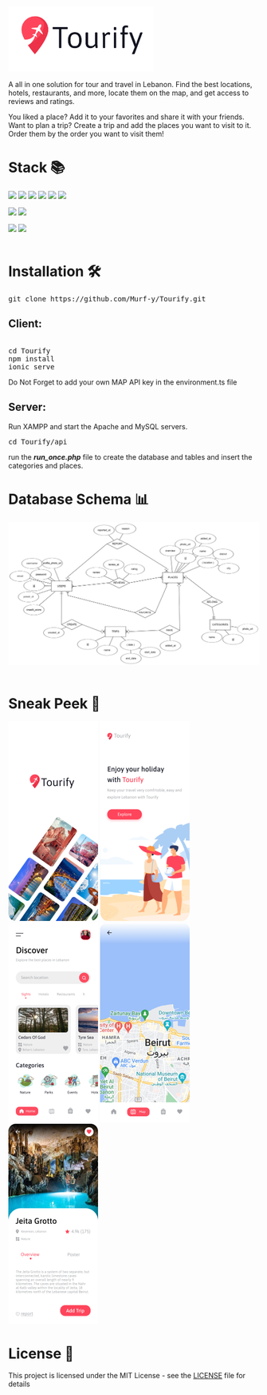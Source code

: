 <img src="design/logo_preview.png">

A all in one solution for tour and travel in Lebanon. Find the best locations, hotels, restaurants, and more, locate them on the map, and get access to reviews and ratings.

You liked a place? Add it to your favorites and share it with your friends.
Want to plan a trip? Create a trip and add the places you want to visit to it. Order them by the order you want to visit them!

<h1>Stack 📚</h1>

<img src="https://img.shields.io/badge/-Ionic 6-3880ff?logo=ionic&logoColor=white&style=for-the-badge" ></img>
<img src="https://img.shields.io/badge/-Angular 12-eb445a?logo=angular&logoColor=white&style=for-the-badge" ></img>
<img src="https://img.shields.io/badge/-Tailwind-28cacc?logo=TailWind&logoColor=white&style=for-the-badge" ></img>
<img src="https://img.shields.io/badge/-JavaScript-ffc409?logo=javascript&logoColor=white&style=for-the-badge" ></img>
<img src="https://img.shields.io/badge/-HTML5-ff3853?logo=html5&logoColor=white&style=for-the-badge" ></img>
<img src="https://img.shields.io/badge/-CSS3-5260ff?logo=css3&logoColor=white&style=for-the-badge" ></img>

<img src="https://img.shields.io/badge/-PHP-232531?logo=php&logoColor=white&style=for-the-badge" ></img>
<img src="https://img.shields.io/badge/-MySQL-ff9238?logo=mysql&logoColor=white&style=for-the-badge" ></img>

<img src="https://img.shields.io/badge/-XAMPp-FB7A24?logo=xampp&logoColor=white&style=for-the-badge" >
<img src="https://img.shields.io/badge/-FIGMA-e4041d?logo=figma&logoColor=white&style=for-the-badge" >
<br>
<br>

<h1>Installation 🛠</h1>

<pre>
git clone https://github.com/Murf-y/Tourify.git
</pre>

## Client:

<pre> 
cd Tourify
npm install
ionic serve
</pre>

Do Not Forget to add your own MAP API key in the environment.ts file

## Server:

Run XAMPP and start the Apache and MySQL servers.

<pre>
cd Tourify/api
</pre>

run the **_run_once.php_** file to create the database and tables and insert the categories and places.

<h1> Database Schema 📊</h1>
<img src="ER_diagram/image.png">

<br>
<br>
<h1> Sneak Peek 📸</h1>

<div style="dispaly:flex;">
    <img src="design/pages/splashScreen.png" height="400">
    <img src="design/pages/onboard.png" height="400">
</div>
<div style="dispaly:flex;">
    <img src="design/pages/homePage.png" height="400">
    <img src="design/pages/mapPage.png" height="400">
    <img src="design/pages/postPage.png" height="400">
</div>

<h1> License 📜</h1>

This project is licensed under the MIT License - see the [LICENSE](LICENSE) file for details
